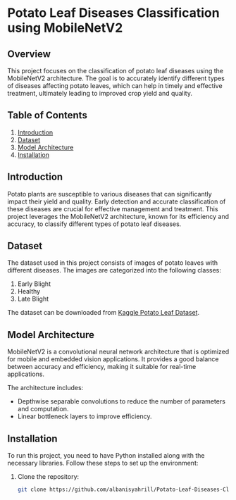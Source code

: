 # Potato Leaf Diseases Classification using MobileNetV2

## Overview
This project focuses on the classification of potato leaf diseases using the MobileNetV2 architecture. The goal is to accurately identify different types of diseases affecting potato leaves, which can help in timely and effective treatment, ultimately leading to improved crop yield and quality.

## Table of Contents
1. [Introduction](#introduction)
2. [Dataset](#dataset)
3. [Model Architecture](#model-architecture)
4. [Installation](#installation)

## Introduction
Potato plants are susceptible to various diseases that can significantly impact their yield and quality. Early detection and accurate classification of these diseases are crucial for effective management and treatment. This project leverages the MobileNetV2 architecture, known for its efficiency and accuracy, to classify different types of potato leaf diseases.

## Dataset
The dataset used in this project consists of images of potato leaves with different diseases. The images are categorized into the following classes:
1. Early Blight
2. Healthy
3. Late Blight

The dataset can be downloaded from [Kaggle Potato Leaf Dataset](https://www.kaggle.com/datasets/rizwan123456789/potato-disease-leaf-datasetpld).

## Model Architecture
MobileNetV2 is a convolutional neural network architecture that is optimized for mobile and embedded vision applications. It provides a good balance between accuracy and efficiency, making it suitable for real-time applications.

The architecture includes:
- Depthwise separable convolutions to reduce the number of parameters and computation.
- Linear bottleneck layers to improve efficiency.

## Installation
To run this project, you need to have Python installed along with the necessary libraries. Follow these steps to set up the environment:

1. Clone the repository:
    ```bash
    git clone https://github.com/albanisyahrill/Potato-Leaf-Diseases-Classification-with-MobileNetV2.git
    ```
